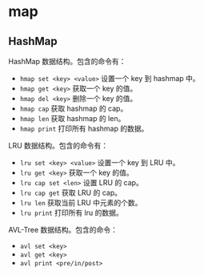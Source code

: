 # map

## HashMap

HashMap 数据结构。包含的命令有：

- `hmap set <key> <value>` 设置一个 key 到 hashmap 中。
- `hmap get <key>` 获取一个 key 的值。
- `hmap del <key>` 删除一个 key 的值。
- `hmap cap` 获取 hashmap 的 cap。
- `hmap len` 获取 hashmap 的 len。
- `hmap print` 打印所有 hashmap 的数据。

LRU 数据结构。包含的命令有：

- `lru set <key> <value>` 设置一个 key 到 LRU 中。
- `lru get <key>` 获取一个 key 的值。
- `lru cap set <len>` 设置 LRU 的 cap。
- `lru cap get` 获取 LRU 的 cap。
- `lru len` 获取当前 LRU 中元素的个数。
- `lru print` 打印所有 lru 的数据。

AVL-Tree 数据结构。包含的命令：

- `avl set <key>`
- `avl get <key>`
- `avl print <pre/in/post>`
